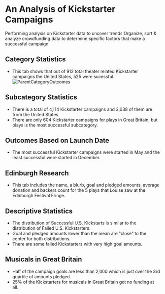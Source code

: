 # An Analysis of Kickstarter Campaigns
Performing analysis on Kickstarter data to uncover trends
Organize, sort & analyze crowdfunding data to determine specific factors that make a successful campaign

## Category Statistics 
* This tab shows that out of 912 total theater related Kickstarter campaigns the United States, 525 were sucessful.
![ParentCategoryOutcomes](⁨Users⁩/neele⁩/Berkeley⁩/Classwork⁩/Module1⁩/ParentCategoryOutcomes.png)

## Subcategory Statistics
* There is a total of 4,114 Kickstarter campaigns and 3,038 of them are from the United States.
* There are only 604 Kickstarter campaigns for plays in Great Britain, but plays is the most successful subcategory.

## Outcomes Based on Launch Date
* The most successful Kickstarter campaigns were started in May and the least successful were started in December.

## Edinburgh Research
* This tab includes the name, a blurb, goal and pledged amounts, average donation and backers count for the 5 plays that Louise saw at the Edinburgh Festival Fringe.

## Descriptive Statistics
* The distribution of Successful U.S. Kickstarts is similar to the distribution of Failed U.S. Kickstarters.
* Goal and pledged amounts lower than the mean are "close" to the center for both distributions.
* There are some failed Kickstarters with very high goal amounts.

## Musicals in Great Britain
* Half of the campaign goals are less than 2,000 which is just over the 3rd quartile of amounts pledged.
* 25% of the Kickstarters for musicals in Great Britain got no funding at all.


